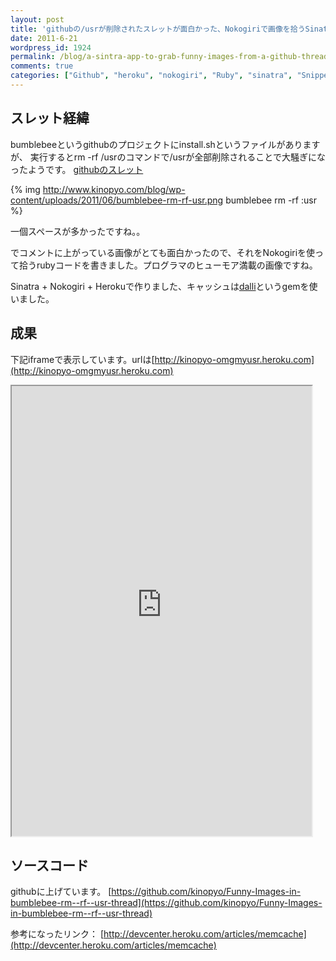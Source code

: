 ```yaml
---
layout: post
title: 'githubの/usrが削除されたスレットが面白かった、Nokogiriで画像を拾うSinatra appを書いた'
date: 2011-6-21
wordpress_id: 1924
permalink: /blog/a-sintra-app-to-grab-funny-images-from-a-github-thread
comments: true
categories: ["Github", "heroku", "nokogiri", "Ruby", "sinatra", "Snippet"]
---
```

## スレット経緯
bumblebeeというgithubのプロジェクトにinstall.shというファイルがありますが、
実行するとrm -rf /usrのコマンドで/usrが全部削除されることで大騒ぎになったようです。
[githubのスレット](https://github.com/MrMEEE/bumblebee/commit/a047be85247755cdbe0acce6f1dafc8beb84f2ac)

{% img http://www.kinopyo.com/blog/wp-content/uploads/2011/06/bumblebee-rm-rf-usr.png bumblebee rm -rf :usr %}

一個スペースが多かったですね。。

でコメントに上がっている画像がとても面白かったので、それをNokogiriを使って拾うrubyコードを書きました。プログラマのヒューモア満載の画像ですね。

Sinatra + Nokogiri + Herokuで作りました、キャッシュは[dalli](https://github.com/mperham/dalli)というgemを使いました。

## 成果
下記iframeで表示しています。urlは[http://kinopyo-omgmyusr.heroku.com](http://kinopyo-omgmyusr.heroku.com)
<iframe src="http://kinopyo-omgmyusr.heroku.com/" scrolling="yes" width="480" height="720" >
</iframe>

## ソースコード
githubに上げています。
[https://github.com/kinopyo/Funny-Images-in-bumblebee-rm--rf--usr-thread](https://github.com/kinopyo/Funny-Images-in-bumblebee-rm--rf--usr-thread)


参考になったリンク：
[http://devcenter.heroku.com/articles/memcache](http://devcenter.heroku.com/articles/memcache)
